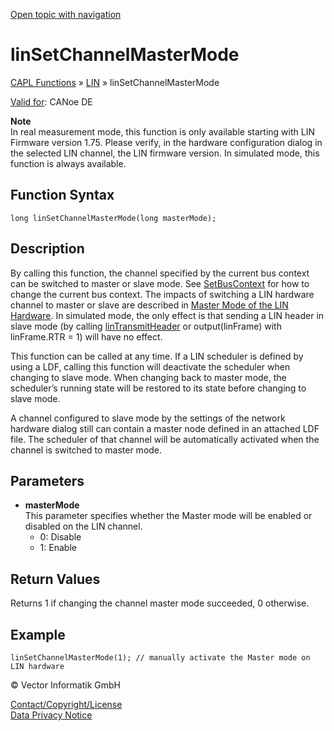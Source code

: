 [Open topic with navigation](../../../../../CANoeDEFamily.htm#Topics/CAPLFunctions/LIN/Functions/CAPLfunctionLINSetChannelMasterMode.md)

# linSetChannelMasterMode

[CAPL Functions](../../CAPLfunctions.md) » [LIN](../CAPLfunctionsLINOverview.md) » linSetChannelMasterMode

[Valid for](../../../Shared/FeatureAvailability.md):  CANoe DE

**Note**  
In real measurement mode, this function is only available starting with LIN Firmware version 1.75. Please verify, in the hardware configuration dialog in the selected LIN channel, the LIN firmware version. In simulated mode, this function is always available.

## Function Syntax

```plaintext
long linSetChannelMasterMode(long masterMode);
```

## Description

By calling this function, the channel specified by the current bus context can be switched to master or slave mode. See [SetBusContext](../../Other/Functions/CAPLfunctionSetBusContext.md) for how to change the current bus context. The impacts of switching a LIN hardware channel to master or slave are described in [Master Mode of the LIN Hardware](../../../CANoeCANalyzer/LIN/HowTos/LINHardwareMasterMode.md). In simulated mode, the only effect is that sending a LIN header in slave mode (by calling [linTransmitHeader](CAPLfunctionLINTransmitHeader.md) or output(linFrame) with linFrame.RTR = 1) will have no effect.

This function can be called at any time. If a LIN scheduler is defined by using a LDF, calling this function will deactivate the scheduler when changing to slave mode. When changing back to master mode, the scheduler’s running state will be restored to its state before changing to slave mode.

A channel configured to slave mode by the settings of the network hardware dialog still can contain a master node defined in an attached LDF file. The scheduler of that channel will be automatically activated when the channel is switched to master mode.

## Parameters

- **masterMode**  
  This parameter specifies whether the Master mode will be enabled or disabled on the LIN channel.
  - 0: Disable
  - 1: Enable

## Return Values

Returns 1 if changing the channel master mode succeeded, 0 otherwise.

## Example

```plaintext
linSetChannelMasterMode(1); // manually activate the Master mode on LIN hardware
```

© Vector Informatik GmbH

[Contact/Copyright/License](../../../Shared/ContactCopyrightLicense.md)  
[Data Privacy Notice](https://www.vector.com/int/en/company/get-info/privacy-policy/)
